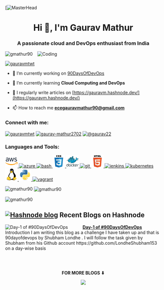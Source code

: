 [![MasterHead](https://cdn.faun.dev/prod/media/public/original_images/DevOps-min.gif)

<h1 align="center">Hi 👋, I'm Gaurav Mathur</h1>
<h3 align="center">A passionate cloud and DevOps enthusiast from India</h3>

<img align="right" alt="Coding" width="400" src="https://cdn.dribbble.com/users/1912990/screenshots/6129020/cloud_computing.gif">

<p align="left"> <img src="https://komarev.com/ghpvc/?username=gmathur90&label=Profile%20views&color=0e75b6&style=flat" alt="gmathur90" /> </p>

<p align="left"> <a href="https://twitter.com/gauravmtwt" target="blank"><img src="https://img.shields.io/twitter/follow/gauravmtwt?logo=twitter&style=for-the-badge" alt="gauravmtwt" /></a> </p>

- 🔭 I’m currently working on [90DaysOfDevOps](https://github.com/GMATHUR90/90DaysOfDevOps)

- 🌱 I’m currently learning **Cloud Computing and DevOps**

- 📝 I regularly write articles on [https://gauravm.hashnode.dev/](https://gauravm.hashnode.dev/)

- 📫 How to reach me **ecegauravmathur90@gmail.com**

<h3 align="left">Connect with me:</h3>
<p align="left">
<a href="https://twitter.com/gauravmtwt" target="blank"><img align="center" src="https://raw.githubusercontent.com/rahuldkjain/github-profile-readme-generator/master/src/images/icons/Social/twitter.svg" alt="gauravmtwt" height="30" width="40" /></a>
<a href="https://linkedin.com/in/gaurav-mathur2702" target="blank"><img align="center" src="https://raw.githubusercontent.com/rahuldkjain/github-profile-readme-generator/master/src/images/icons/Social/linked-in-alt.svg" alt="gaurav-mathur2702" height="30" width="40" /></a>
<a href="https://hashnode.com/@gaurav22" target="blank"><img align="center" src="https://raw.githubusercontent.com/rahuldkjain/github-profile-readme-generator/master/src/images/icons/Social/hashnode.svg" alt="@gaurav22" height="30" width="40" /></a>
</p>

<h3 align="left">Languages and Tools:</h3>
<p align="left"> <a href="https://aws.amazon.com" target="_blank" rel="noreferrer"> <img src="https://raw.githubusercontent.com/devicons/devicon/master/icons/amazonwebservices/amazonwebservices-original-wordmark.svg" alt="aws" width="40" height="40"/> </a> <a href="https://azure.microsoft.com/en-in/" target="_blank" rel="noreferrer"> <img src="https://www.vectorlogo.zone/logos/microsoft_azure/microsoft_azure-icon.svg" alt="azure" width="40" height="40"/> </a> <a href="https://www.gnu.org/software/bash/" target="_blank" rel="noreferrer"> <img src="https://www.vectorlogo.zone/logos/gnu_bash/gnu_bash-icon.svg" alt="bash" width="40" height="40"/> </a> <a href="https://www.w3schools.com/css/" target="_blank" rel="noreferrer"> <img src="https://raw.githubusercontent.com/devicons/devicon/master/icons/css3/css3-original-wordmark.svg" alt="css3" width="40" height="40"/> </a> <a href="https://www.docker.com/" target="_blank" rel="noreferrer"> <img src="https://raw.githubusercontent.com/devicons/devicon/master/icons/docker/docker-original-wordmark.svg" alt="docker" width="40" height="40"/> </a> <a href="https://git-scm.com/" target="_blank" rel="noreferrer"> <img src="https://www.vectorlogo.zone/logos/git-scm/git-scm-icon.svg" alt="git" width="40" height="40"/> </a> <a href="https://www.w3.org/html/" target="_blank" rel="noreferrer"> <img src="https://raw.githubusercontent.com/devicons/devicon/master/icons/html5/html5-original-wordmark.svg" alt="html5" width="40" height="40"/> </a> <a href="https://www.jenkins.io" target="_blank" rel="noreferrer"> <img src="https://www.vectorlogo.zone/logos/jenkins/jenkins-icon.svg" alt="jenkins" width="40" height="40"/> </a> <a href="https://kubernetes.io" target="_blank" rel="noreferrer"> <img src="https://www.vectorlogo.zone/logos/kubernetes/kubernetes-icon.svg" alt="kubernetes" width="40" height="40"/> </a> <a href="https://www.linux.org/" target="_blank" rel="noreferrer"> <img src="https://raw.githubusercontent.com/devicons/devicon/master/icons/linux/linux-original.svg" alt="linux" width="40" height="40"/> </a> <a href="https://www.python.org" target="_blank" rel="noreferrer"> <img src="https://raw.githubusercontent.com/devicons/devicon/master/icons/python/python-original.svg" alt="python" width="40" height="40"/> </a> <a href="https://www.vagrantup.com/" target="_blank" rel="noreferrer"> <img src="https://www.vectorlogo.zone/logos/vagrantup/vagrantup-icon.svg" alt="vagrant" width="40" height="40"/> </a> </p>

<p><img align="left" src="https://github-readme-stats.vercel.app/api/top-langs?username=gmathur90&show_icons=true&locale=en&layout=compact" alt="gmathur90" /></p>

<p>&nbsp;<img align="center" src="https://github-readme-stats.vercel.app/api?username=gmathur90&show_icons=true&locale=en" alt="gmathur90" /></p>

<p><img align="center" src="https://github-readme-streak-stats.herokuapp.com/?user=gmathur90&" alt="gmathur90" /></p>

## <a href="https://gauravm.hashnode.dev/"><img src="![hashnode logo](https://github.com/GMATHUR90/GMATHUR90/assets/106548243/fd6b7218-14d9-4394-8921-504f2c8cadd9)" title="Hashnode" alt="Hashnode blog" width="25"/></a> Recent Blogs on Hashnode

<!-- HASHNODE_BLOG:START -->
<p align="left">
<a href="https://gauravm.hashnode.dev/day-1-of-90daysofdevops" title="Day-1 of #90DaysOfDevOps"><img src="https://github.com/Arindam200/Arindam200/blob/main/CDyAuTy75.png" alt="Day-1 of #90DaysOfDevOps" width="250px" align="left" /></a>
<a href="https://gauravm.hashnode.dev/day-1-of-90daysofdevops" title="Day-1 of #90DaysOfDevOps"><strong>Day-1 of #90DaysOfDevOps</strong></a>
<br/> Introduction
I am writing this blog as a challenge I have taken up and that is 90dayofdevops by Shubham Londhe . I will follow the task given by Shubham from his Github account https://github.com/LondheShubham153 on a day-wise basis </p> <br/> <br/>
<!-- HASHNODE_BLOG:END -->

<div align="center">
<p align="center"><b>FOR MORE BLOGS ⬇</b></p>
<p><a href="https://gauravm.hashnode.dev/"><img src="https://img.shields.io/badge/Hashnode-2962FF?style=for-the-badge&logo=hashnode&logoColor=white"></a></p>
</div>
